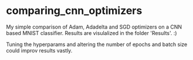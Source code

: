 # comparing_cnn_optimizers
My simple comparison of Adam, Adadelta and SGD optimizers on a CNN based MNIST classifier. Results are visulalized in the folder 'Results'. :)

Tuning the hyperparams and altering the number of epochs and batch size could improv results vastly.
